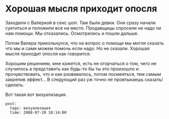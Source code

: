 # Хорошая мысля приходит опосля

Заходили с Валеркой в секс шоп. Там были девки. Они сразу начали суетиться и положили 
все на место. Продавщицы спросили не надо ли нам помощи. Мы отказались. Осмотрелись 
и пошли дальше.

Потом Валера прикольнулся, что на вопрос о помощи мы могли сказать что мы и сами можем 
помочь если надо. Но не сказали. Хорошая мысля приходит опосля как говорится.

Хорошим решением, мне кажется, есть не огорчаться о том, чего не случилось а 
представить как будь-то бы ты это произошло и прочувствовать, что и как развивалось, 
потом посмеяться, тем самым закрепив эффект... В следующий раз уж точно не провтыкаешь 
сказать/сделать.

Вот такая вот визуализация.

```
post:   
  tags: визуализация
  time: 2008-07-28 18:14:00
```